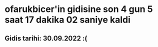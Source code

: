 # ofarukbicer'in gidisine son 4 gun 5 saat 17 dakika 02 saniye kaldi

## Gidis tarihi: 30.09.2022 :(